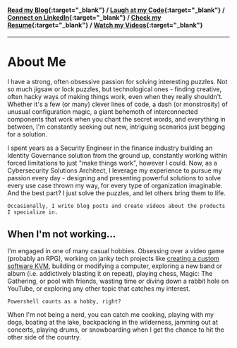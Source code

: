 #### [Read my Blog](https://blog.ajlindner.info){:target="_blank"}  / [Laugh at my Code](https://github.com/AJLindner){:target="_blank"}  / [Connect on LinkedIn](https://www.linkedin.com/in/ajlindner){:target="_blank"}   / [Check my Resume](https://registry.jsonresume.org/ajlindner){:target="_blank"}  / [Watch my Videos](https://ajlindner.info/videos){:target="_blank"} 

---

# About Me
I have a strong, often obsessive passion for solving interesting puzzles. Not so much jigsaw or lock puzzles, but technological ones - finding creative, often hacky ways of making things work, even when they really shouldn't. Whether it's a few (or many) clever lines of code, a dash (or monstrosity) of unusual configuration magic, a giant behemoth of interconnected components that work when you chant the secret words, and everything in between, I'm constantly seeking out new, intriguing scenarios just begging for a solution.

I spent years as a Security Engineer in the finance industry building an Identity Governance solution from the ground up, constantly working within forced limitations to just "make things work", however I could. Now, as a Cybersecurity Solutions Architect, I leverage my experience to pursue my passion every day - designing and presenting powerful solutions to solve every use case thrown my way, for every type of organization imaginable. And the best part? I just solve the puzzles, and let others bring them to life.

    Occasionally, I write blog posts and create videos about the products I specialize in.

## When I'm not working...
I'm engaged in one of many casual hobbies. Obsessing over a video game (probably an RPG), working on janky tech projects like [creating a custom software KVM](https://www.linkedin.com/pulse/create-your-own-software-kvm-free-unnecessarily-in-depth-aj-lindner/), building or modifying a computer, exploring a new band or album (i.e. addictively blasting it on repeat), playing chess, Magic: The Gathering, or pool with friends, wasting time or diving down a rabbit hole on YouTube, or exploring any other topic that catches my interest.

    Powershell counts as a hobby, right?

When I'm not being a nerd, you can catch me cooking, playing with my dogs, boating at the lake, backpacking in the wilderness, jamming out at concerts, playing drums, or snowboarding when I get the chance to hit the other side of the country.